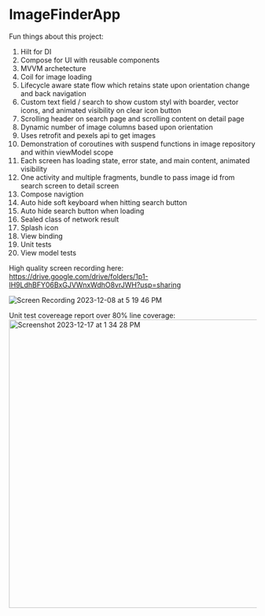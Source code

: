 # ImageFinderApp

Fun things about this project:
1. Hilt for DI
2. Compose for UI with reusable components
3. MVVM archetecture
4. Coil for image loading
5. Lifecycle aware state flow which retains state upon orientation change and back navigation
6. Custom text field / search to show custom styl with boarder, vector icons, and animated visibility on clear icon button
7. Scrolling header on search page and scrolling content on detail page
8. Dynamic number of image columns based upon orientation 
9. Uses retrofit and pexels api to get images
10. Demonstration of coroutines with suspend functions in image repository and within viewModel scope
11. Each screen has loading state, error state, and main content, animated visibility
12. One activity and multiple fragments, bundle to pass image id from search screen to detail screen
13. Compose navigtion
14. Auto hide soft keyboard when hitting search button
15. Auto hide search button when loading
16. Sealed class of network result
17. Splash icon
18. View binding
20. Unit tests
21. View model tests

High quality screen recording here: https://drive.google.com/drive/folders/1p1-lH9LdhBFY06BxGJVWnxWdhO8vrJWH?usp=sharing


![Screen Recording 2023-12-08 at 5 19 46 PM](https://github.com/jakemharris/ImageFinderApp/assets/6319286/69b28e54-00bf-44c0-8dd3-5b336d99b3e2)

Unit test covereage report over 80% line coverage:
<img width="585" alt="Screenshot 2023-12-17 at 1 34 28 PM" src="https://github.com/jakemharris/ImageFinderApp/assets/6319286/ed517707-85db-4efc-874a-71e30748e6e9">
